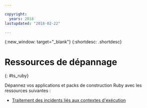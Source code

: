 ```yaml
---

copyright:
  years: 2018
lastupdated: "2018-02-22"

---
```


{:new_window: target="_blank"}
{:shortdesc: .shortdesc}

# Ressources de dépannage
{: #ts_ruby}

Dépannez vos applications et packs de construction Ruby avec les ressources suivantes :

* [Traitement des incidents liés aux contextes d'exécution](../../troubleshoot/ts_runtimes.html#runtimes)
